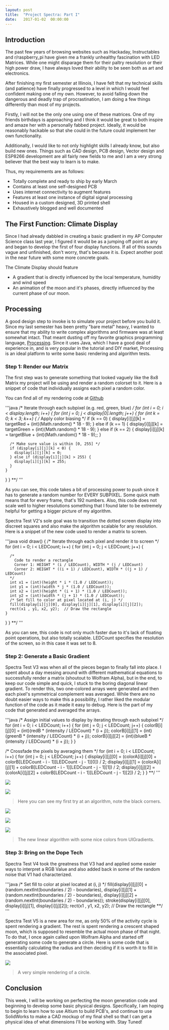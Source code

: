 ```yaml
---
layout: post
title:  "Project Spectra: Part I"
date:   2017-01-02  00:00:00
---
```


## Introduction

The past few years of browsing websites such as Hackaday, Instructables and
r/raspberry_pi have given me a frankly unhealthy fascination with LED Matrices.
While one might disparage them for their paltry resolution or their high power
draw, I have always loved their ability to be seen both as art and electronics.

After finishing my first semester at Illinois, I have felt that my technical skills
(and patience) have finally progressed to a level in which I would feel confident
making one of my own. However, to avoid falling down the dangerous and deadly trap
of procrastination, I am doing a few things differently than most of my projects.

Firstly, I will not be the only one using one of these matrices. One of my friends
birthdays is approaching and I think it would be great to both inspire and amaze
her with a personally fabbed project. Ideally, it would be reasonably hackable
so that she could in the future could implement her own functionality.

Additionally, I would like to not only highlight skills I already know, but also
build new ones. Things such as CAD design, PCB design, Vector design and ESP8266
development are all fairly new fields to me and I am a very strong believer that
the best way to learn is to make.

Thus, my requirements are as follows:
- Totally complete and ready to ship by early March
- Contains at least one self-designed PCB
- Uses internet connectivity to augment features
- Features at least one instance of digital signal processing
- Housed in a custom designed, 3D printed shell
- Exhaustively blogged and well documented

## The First Function: Climate Display

Since I had already dabbled in creating a basic gradient in my AP Computer
Science class last year, I figured it would be as a jumping off point as any and
began to develop the first of four display functions. If all of this sounds vague
and unfinished, don't worry, that's because it is. Expect another post in the near
future with some more concrete goals.

The Climate Display should feature
- A gradient that is directly influenced by the local temperature, humidity and wind speed
- An animation of the moon and it's phases, directly influenced by the current phase of our moon.

## Processing

A good design step to invoke is to simulate your project before you build it.
Since my last semester has been pretty "bare metal" heavy, I wanted to ensure
that my ability to write complex algorithms and firmware was at least somewhat
intact. That meant dusting off my favorite graphics programming language,
[Processing][processing-site]. Since it uses Java, which I have a good deal of
experience in, and is very popular in the tutorial and DIY market, Processing is
an ideal platform to write some basic rendering and algorithm tests.

### Step 1: Render our Matrix

The first step was to generate something that looked vaguely like the 8x8 Matrix
my project will be using and render a random colorset to it. Here is a snippet
of code that individually assigns each pixel a random color.

You can find all of my rendering code at [Github][github-repo-link]

'''java
/* Iterate through each subpixel (e.g. red, green, blue) */
for (int i = 0; i <  display.length; i++) {
  for (int j = 0; j <  display[0].length; j++) {
    for (int k = 0; k < 3; k++) {
      /* Apply color biasing */
      if (k == 0) {
        display[i][j][k] = targetRed + (int)(Math.random() * 18 - 9);
      } else if (k == 1) {
        display[i][j][k] = targetGreen + (int)(Math.random() * 18 - 9);
      } else if (k == 2) {
        display[i][j][k] = targetBlue + (int)(Math.random() * 18 - 9);;
      }

      /* Make sure value is within [0, 255] */
      if (display[i][j][k] < 0) {
        display[i][j][k] = 0;
      } else if (display[i][j][k] > 255) {
        display[i][j][k] = 255;
      }
    }
  }
}
**/
'''

As you can see, this code takes a bit of processing power to push since it has to
generate a random number for EVERY SUBPIXEL. Some quick math means that for every
frame, that's 192 numbers. Also, this code does not scale well to higher resolutions something that I found later to be extremely helpful for getting a bigger picture of my algorithm.

Spectra Test V2's sole goal was to transition the dotted screen display into discreet squares and also make the algorithm scalable for any resolution. Here is a snippet of the new code used to render a matrix to screen.

'''java
void draw() {
  /* Iterate through each pixel and render it to screen */
  for (int i = 0; i < LEDCount; i++) {
    for (int j = 0; j < LEDCount; j++) {

      /*
        Code to render a rectangle
        Corner 1: HEIGHT * (i / LEDCount), WIDTH * (j / LEDCount)
        Corner 2: HEIGHT * ((i + 1) / LEDCount), WIDTH * ((j + 1) / LEDCount)
      */
      int x1 = (int)(height * i * (1.0 / LEDCount));
      int y1 = (int)(width * j * (1.0 / LEDCount));
      int x2 = (int)(height * (i + 1) * (1.0 / LEDCount));
      int y2 = (int)(width * (j + 1) * (1.0 / LEDCount));      
      /* Set fill to color at pixel located at (i, j) */
      fill(display[i][j][0], display[i][j][1], display[i][j][2]);
      rect(x1 , y1, x2, y2);  // Draw the rectangle
    }
  }
}
**/
'''

As you can see, this code is not only much faster due to it's lack of floating
point operations, but also totally scalable. LEDCount specifies the resolution of
the screen, so in this case it was set to 8.

### Step 2: Generate a Basic Gradient

Spectra Test V3 was when all of the pieces began to finally fall into place.
I spent about a day messing around with different mathematical equations to
successfully render a matrix (shoutout to Wolfram Alpha), but in the end, to
keep our code simple and quick, I stuck to the boring diagonal linear gradient.
To render this, two one-colored arrays were generated and then each pixel's symmetrical complement was averaged. While there are no doubt easier ways to make
this a possibility, I rather liked the modular function of the code as it made it
easy to debug. Here is the part of my code that generated and averaged the arrays.

'''java
/* Assign initial values to display by iterating through each subpixel */
for (int i = 0; i < LEDCount; i++) {
  for (int j = 0; j < LEDCount; j++) {
    colorB[i][j][0] = (int)(redB * (intensity / LEDCount) * (i + j));
    colorB[i][j][1] = (int)(greenB * (intensity / LEDCount) * (i + j));
    colorB[i][j][2] = (int)(blueB * (intensity / LEDCount) * (i + j));
  }
}

/* Crossfade the pixels by averaging them */
for (int i = 0; i < LEDCount; i++) {
  for (int j = 0; j < LEDCount; j++) {
    display[i][j][0] = (colorA[i][j][0] + colorB[LEDCount - i - 1][LEDCount - j - 1][0]) / 2;
    display[i][j][1] = (colorA[i][j][1] + colorB[LEDCount - i - 1][LEDCount - j - 1][1]) / 2;
    display[i][j][2] = (colorA[i][j][2] + colorB[LEDCount - i - 1][LEDCount - j - 1][2]) / 2;
  }
}
**/
'''

![]({{site.baseurl}}/images/SpectraRender/Gradient3.png)

![]({{site.baseurl}}/images/SpectraRender/Gradient5.png)

> Here you can see my first try at an algorithm, note the black corners.

![]({{site.baseurl}}/images/SpectraRender/Gradient10.png)

![]({{site.baseurl}}/images/SpectraRender/Gradient11.png)

![]({{site.baseurl}}/images/SpectraRender/Gradient12.png)

> The new linear algorithm with some nice colors from UIGradients.

### Step 3: Bring on the Dope Tech

Spectra Test V4 took the greatness that V3 had and applied some easier ways to
interpret a RGB Value and also added back in some of the random noise that V1 had
characterized.

'''java
/* Set fill to color at pixel located at (i, j) */
fill(display[i][j][0] + (random.nextInt(boundaries / 2) - boundaries), display[i][j][1] + (random.nextInt(boundaries / 2) - boundaries), display[i][j][2] + (random.nextInt(boundaries / 2) - boundaries));
stroke(display[i][j][0], display[i][j][1], display[i][j][2]);
rect(x1 , y1, x2, y2);  // Draw the rectangle
**/
'''

Spectra Test V5 is a new area for me, as only 50% of the activity cycle is spent rendering a gradient. The rest is spent rendering a crescent shaped moon, which
is supposed to resemble the actual moon phase of that night. To do that, I once
again called upon Wolfram Alpha and started off generating some code to generate
a circle. Here is some code that is essentially calculating the radius and then
deciding if it is worth it to fill in the associated pixel.

![]({{site.baseurl}}/images/SpectraRender/Moon1.png)

> A very simple rendering of a circle.

## Conclusion

This week, I will be working on perfecting the moon generation code and beginning
to develop some basic physical designs. Specifically, I am hoping to begin to learn
how to use Altium to build PCB's, and continue to use SolidWorks to make a CAD
mockup of my final shell so that I can get a physical idea of what dimensions I'll
be working with. Stay Tuned!

[github-repo-link]: https://github.com/epellis/Spectra/tree/master/Processing
[processing-site]: https://processing.org/
